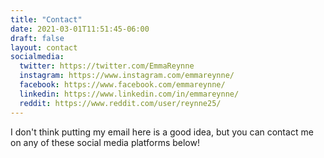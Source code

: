 ```yaml
---
title: "Contact"
date: 2021-03-01T11:51:45-06:00
draft: false
layout: contact
socialmedia:
  twitter: https://twitter.com/EmmaReynne
  instagram: https://www.instagram.com/emmareynne/
  facebook: https://www.facebook.com/emmareynne/
  linkedin: https://www.linkedin.com/in/emmareynne/
  reddit: https://www.reddit.com/user/reynne25/
---
```


I don't think putting my email here is a good idea, but you can contact me on any of these social media platforms below!